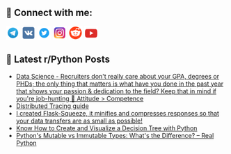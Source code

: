 ## 🔎 Connect with me:
[<img src="https://github.com/bullbesh/bullbesh/blob/main/images/Telegram.png" width="32" height="32" />](https://t.me/bullbesh)
[<img src="https://github.com/bullbesh/bullbesh/blob/main/images/VK.png" width="32" height="32" />](https://vk.com/bullbesh)
[<img src="https://github.com/bullbesh/bullbesh/blob/main/images/Twitter.png" width="32" height="32" />](https://twitter.com/bullbesh1)
[<img src="https://github.com/bullbesh/bullbesh/blob/main/images/Instagram.png" width="32" height="32" />](https://www.instagram.com/bullbesh)
[<img src="https://github.com/bullbesh/bullbesh/blob/main/images/Reddit.png" width="32" height="32" />](https://www.reddit.com/user/bullbesh)
[<img src="https://github.com/bullbesh/bullbesh/blob/main/images/YouTube.png" width="32" height="32" />](https://www.youtube.com/channel/UCtfjRs6uzgq5mfm8S06WTcg)

## 📕 Latest r/Python Posts
<!-- BLOG-POST-LIST:START -->
- [Data Science - Recruiters don&#39;t really care about your GPA, degrees or PHDs; the only thing that matters is what have you done in the past year that shows your passion &amp; dedication to the field? Keep that in mind if you&#39;re job-hunting 🏹 Attitude &gt; Competence](https://www.reddit.com/r/Python/comments/11mvg2t/data_science_recruiters_dont_really_care_about/)
- [Distributed Tracing guide](https://www.reddit.com/r/Python/comments/11mufw4/distributed_tracing_guide/)
- [I created Flask-Squeeze, it minifies and compresses responses so that your data transfers are as small as possible!](https://www.reddit.com/r/Python/comments/11ms54x/i_created_flasksqueeze_it_minifies_and_compresses/)
- [Know How to Create and Visualize a Decision Tree with Python](https://www.reddit.com/r/Python/comments/11ms546/know_how_to_create_and_visualize_a_decision_tree/)
- [Python&#39;s Mutable vs Immutable Types: What&#39;s the Difference? – Real Python](https://www.reddit.com/r/Python/comments/11mrhad/pythons_mutable_vs_immutable_types_whats_the/)
<!-- BLOG-POST-LIST:END -->
